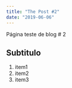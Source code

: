 ```yaml
---
title: "The Post #2"
date: "2019-06-06"
---
```


Página teste de blog # 2

## Subtitulo

1. item1
2. item2
3. item3